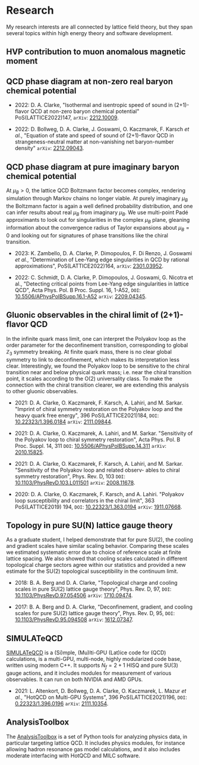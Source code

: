 # Research 

My research interests are all connected by lattice field theory, but they span several topics within high energy
theory and software development.

## HVP contribution to muon anomalous magnetic moment

## QCD phase diagram at non-zero real baryon chemical potential 

- 2022: D. A. Clarke, "Isothermal and isentropic speed of sound in (2+1)-flavor
QCD at non-zero baryon chemical potential" PoS(LATTICE2022)147,
`arXiv`: [2212.10009](https://arxiv.org/abs/2212.10009).

- 2022: D. Bollweg, D. A. Clarke, J. Goswami, O. Kaczmarek, F. Karsch
_et al._, "Equation of state and speed of sound of (2+1)-flavor QCD
in strangeness-neutral matter at non-vanishing net baryon-number
density" `arXiv`: [2212.09043](https://arxiv.org/abs/2212.09043).

## QCD phase diagram at pure imaginary baryon chemical potential

At $\mu_B>0$, the lattice QCD Boltzmann factor becomes complex, rendering
            simulation through Markov chains no longer viable.
            At purely imaginary $\mu_B$ the Boltzmann factor is again a well
            defined probability distribution, and one can infer results
            about real $\mu_B$ from imaginary $\mu_B$. We use multi-point
            Padé approximants to look out for singularities in the complex
            $\mu_B$ plane, gleaning information about the convergence radius
            of Taylor expansions about $\mu_B=0$ and looking out for signatures
            of phase transitions like the chiral transition.

- 2023: K. Zambello, D. A. Clarke, P. Dimopoulos, F. Di Renzo, J. Goswami _et
al._, "Determination of Lee-Yang edge singularities in QCD by rational
approximations", PoS(LATTICE2022)164, `arXiv`: 
[2301.03952](https://arxiv.org/abs/2301.03952).

- 2022: C. Schmidt, D. A. Clarke, P. Dimopoulos, J. Goswami, G. Nicotra
et al., "Detecting critical points from Lee-Yang edge singularities in
lattice QCD", Acta Phys. Pol. B Proc. Suppl. 16, 1-A52, `DOI`:
[10.5506/APhysPolBSupp.16.1-A52](https://www.actaphys.uj.edu.pl/fulltext?series=Sup&vol=16&aid=1-A52) 
`arXiv`: [2209.04345](https://www.actaphys.uj.edu.pl/fulltext?series=Sup&vol=16&aid=1-A52).

## Gluonic observables in the chiral limit of (2+1)-flavor QCD

  In the infinite quark mass limit, one can interpret the Polyakov loop
            as the order parameter for the deconfinement transition, corresponding to global
            $\mathbb{Z}_3$ symmetry breaking. At finite quark mass, there is no clear
            global symmetry to link to deconfinement, which makes its
            interpretation less clear. Interestingly, we found
            the Polyakov loop to be sensitive to the chiral transition near and
            below physical quark mass; i.e. near the chiral transition point,
            it scales according to the O(2) universality class. To make the
            connection with the chiral transition clearer, we are
            extending this analysis to other gluonic observables.

- 2021: D. A. Clarke, O. Kaczmarek, F. Karsch, A. Lahiri, and M. Sarkar.
"Imprint of chiral symmetry restoration on the Polyakov loop and
the heavy quark free energy", 396 PoS(LATTICE2021)184, `DOI`:
[10.22323/1.396.0184](https://pos.sissa.it/396/184/) 
`arXiv`: [2111.09844](https://arxiv.org/abs/2111.09844).

- 2021: D. A. Clarke, O. Kaczmarek, A. Lahiri, and M. Sarkar. "Sensitivity of
the Polyakov loop to chiral symmetry restoration", Acta Phys. Pol. B
Proc. Suppl. 14, 311 `DOI`: 
[10.5506/APhysPolBSupp.14.311](https://doi.org/10.5506/APhysPolBSupp.14.311) 
`arXiv`: [2010.15825](https://arxiv.org/abs/2010.15825).

- 2021: D. A. Clarke, O. Kaczmarek, F. Karsch, A. Lahiri, and M.
Sarkar. "Sensitivity of the Polyakov loop and related observ-
ables to chiral symmetry restoration", Phys. Rev. D, 103 `DOI`:
[10.1103/PhysRevD.103.L011501](https://doi.org/10.1103/PhysRevD.103.L011501) 
`arXiv`: [2008.11678](https://arxiv.org/abs/2008.11678).

- 2020: D. A. Clarke, O. Kaczmarek, F. Karsch, and A. Lahiri.
"Polyakov loop susceptibility and correlators in the chiral limit",
363 PoS(LATTICE2019) 194, `DOI`: 
[10.22323/1.363.0194](https://doi.org/10.22323/1.363.0194) 
`arXiv`: [1911.07668](https://arxiv.org/abs/1911.07668).


## Topology in pure SU(N) lattice gauge theory

As a graduate student, I helped demonstrate that for pure SU(2), the cooling
            and gradient scales have similar scaling behavior.
            Comparing these scales we estimated systematic error due to choice of 
            reference scale at finite lattice spacing.
            We also showed that cooling scales calculated in different topological 
            charge sectors agree within our statistics and provided a 
            new estimate for the SU(2) topological susceptibility in 
            the continuum limit.

- 2018: B. A. Berg and D. A. Clarke, "Topological charge and cooling scales
in pure SU(2) lattice gauge theory", Phys. Rev. D, 97, `DOI`:
[10.1103/PhysRevD.97.054506](https://journals.aps.org/prd/abstract/10.1103/PhysRevD.97.054506) 
`arXiv`: [1710.09474](https://arxiv.org/abs/1710.09474).

- 2017: B. A. Berg and D. A. Clarke, "Deconfinement, gradient, and cooling
scales for pure SU(2) lattice gauge theory", Phys. Rev. D, 95, `DOI`:
[10.1103/PhysRevD.95.094508](https://journals.aps.org/prd/abstract/10.1103/PhysRevD.95.094508) 
`arXiv`: [1612.07347](https://arxiv.org/abs/1612.07347).

## SIMULATeQCD

 [SIMULATeQCD](https://github.com/LatticeQCD/SIMULATeQCD) is a (Si)mple, (Mu)lti-GPU
            (Lat)ice code for (QCD) calculations, is a multi-GPU,
            multi-node, highly modularized code base, written using modern C++.
            It supports $N_f=2+1$ HISQ and pure SU(3) gauge actions, and it
            includes modules for measurement of various observables.
            It can run on both NVIDIA and AMD GPUs.

- 2021: L. Altenkort, D. Bollweg, D. A. Clarke, O. Kaczmarek, L. Mazur
_et al._,
      "HotQCD on Multi-GPU Systems",
      396 PoS(LATTICE2021)196,
      `DOI`:
           [0.22323/1.396.0196](https://pos.sissa.it/396/196/)
      `arXiv`:
           [2111.10354](https://arxiv.org/abs/2111.10354).


## AnalysisToolbox

The [AnalysisToolbox](https://github.com/LatticeQCD/AnalysisToolbox) is a set of Python tools 
for analyzing physics data, in particular targeting lattice QCD. It includes physics modules,
for instance allowing hadron resonance gas model calculations, and it also includes moderate
interfacing with HotQCD and MILC software.
